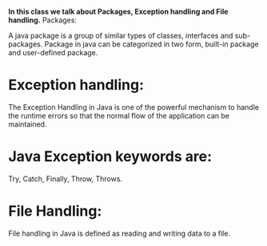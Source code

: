 **In this class we talk about Packages, Exception handling and File handling.**
Packages:

A java package is a group of similar types of classes, interfaces and sub-packages. Package in java can be categorized in two form, built-in package and user-defined package.

# Exception handling:

The Exception Handling in Java is one of the powerful mechanism to handle the runtime errors so that the normal flow of the application can be maintained.

# Java Exception keywords are:

Try, Catch, Finally, Throw, Throws.

# File Handling:
File handling in Java is defined as reading and writing data to a file.